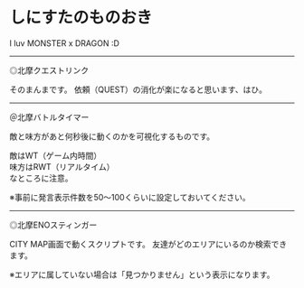 # しにすたのものおき

I luv MONSTER x DRAGON :D

---
◎北摩クエストリンク

そのまんまです。
依頼（QUEST）の消化が楽になると思います、はひ。

---
＠北摩バトルタイマー

敵と味方があと何秒後に動くのかを可視化するものです。

敵はWT（ゲーム内時間）  
味方はRWT（リアルタイム）  
なところに注意。

※事前に発言表示件数を50～100くらいに設定しておいてください。

---
◎北摩ENOスティンガー

CITY MAP画面で動くスクリプトです。
友達がどのエリアにいるのか検索できます。

※エリアに属していない場合は「見つかりません」という表示になります。
